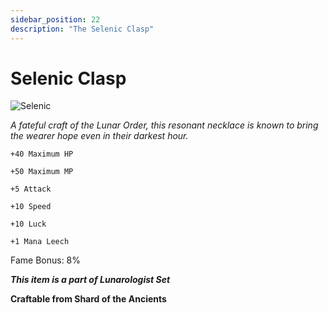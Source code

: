 ```yaml
---
sidebar_position: 22
description: "The Selenic Clasp"
---
```


# Selenic Clasp

![Selenic](https://cdn.discordapp.com/attachments/1187552567295758487/1190505328735944834/Selenic_Clasp.png?ex=65a20b7c&is=658f967c&hm=01dd2dea4bac747c628aec617b01ed03abc56f97751fabef360a60fd94e8b3fb&)

<i>A fateful craft of the Lunar Order, this resonant necklace is known to bring the wearer hope even in their darkest hour.</i>

    +40 Maximum HP
    
    +50 Maximum MP
    
    +5 Attack
    
    +10 Speed
    
    +10 Luck
    
    +1 Mana Leech
    
Fame Bonus: 8%

***This item is a part of Lunarologist Set***

**Craftable from Shard of the Ancients**
